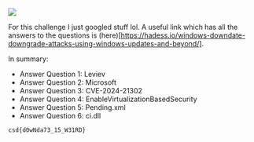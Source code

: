 <img src="https://github.com/raul-dunca/assets/blob/main/.images_CyberStudents-advent-of-ctf2024/day8_description.png">

For this challenge I just googled stuff lol. A useful link which has all the answers to the questions is (here)[https://hadess.io/windows-downdate-downgrade-attacks-using-windows-updates-and-beyond/].

In summary: 
- Answer Question 1: Leviev
- Answer Question 2: Microsoft
- Answer Question 3: CVE-2024-21302
- Answer Question 4: EnableVirtualizationBasedSecurity
- Answer Question 5: Pending.xml
- Answer Question 6: ci.dll

`csd{d0wNda73_15_W31RD}`
